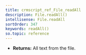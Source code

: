 ```yaml
---
title: crmscript_ref_File_readAll
description: File.readAll()
intellisense: File.readAll
sortOrder: 347
keywords: readAll()
so.topic: reference
---
```



* **Returns:** All text from the file.


